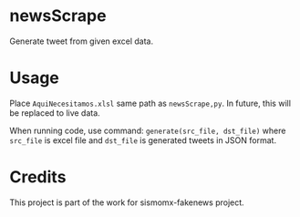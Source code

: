 # newsScrape

Generate tweet from given excel data.

# Usage

Place `AquiNecesitamos.xlsl` same path as `newsScrape,py`. In future, this will be replaced to live data.

When running code, use command: `generate(src_file, dst_file)` where `src_file` is excel file and `dst_file` is generated tweets in JSON format.

# Credits

This project is part of the work for sismomx-fakenews project.
